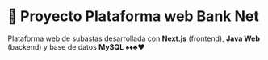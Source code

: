 # 🧭 Proyecto Plataforma web Bank Net

Plataforma web de subastas desarrollada con **Next.js** (frontend), **Java Web** (backend) y base de datos **MySQL**  ♠♦♣♥

